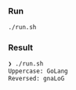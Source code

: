 ### Run

```bash
./run.sh
```

### Result

```bash
❯ ./run.sh
Uppercase: GoLang
Reversed: gnaLoG
```